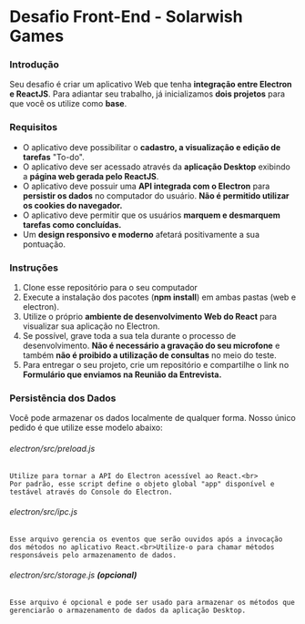 # Desafio Front-End - Solarwish Games

### Introdução

Seu desafio é criar um aplicativo Web que tenha **integração entre Electron e ReactJS**. Para adiantar seu trabalho, já inicializamos **dois projetos** para que você os utilize como **base**.

### Requisitos

- O aplicativo deve possibilitar o **cadastro, a visualização e edição de tarefas** "To-do". 
- O aplicativo deve ser acessado através da **aplicação Desktop** exibindo a **página web gerada pelo ReactJS**.
- O aplicativo deve possuir uma **API integrada com o Electron** para **persistir os dados** no computador do usuário. **Não é permitido utilizar os cookies do navegador.**
- O aplicativo deve permitir que os usuários **marquem e desmarquem tarefas como concluídas.**
- Um **design responsivo e moderno** afetará positivamente a sua pontuação.

### Instruções

1. Clone esse repositório para o seu computador
2. Execute a instalação dos pacotes (**npm install**) em ambas pastas (web e electron).
3. Utilize o próprio **ambiente de desenvolvimento Web do React** para visualizar sua aplicação no Electron.
4. Se possível, grave toda a sua tela durante o processo de desenvolvimento. **Não é necessário a gravação do seu microfone** e também **não é proibido a utilização de consultas** no meio do teste.
5. Para entregar o seu projeto, crie um repositório e compartilhe o link no **Formulário que enviamos na Reunião da Entrevista.**

### Persistência dos Dados

Você pode armazenar os dados localmente de qualquer forma. Nosso único pedido é que utilize esse modelo abaixo:

###### electron/src/preload.js 
	Utilize para tornar a API do Electron acessível ao React.<br>
    Por padrão, esse script define o objeto global "app" disponível e testável através do Console do Electron.
###### electron/src/ipc.js
	Esse arquivo gerencia os eventos que serão ouvidos após a invocação dos métodos no aplicativo React.<br>Utilize-o para chamar métodos responsáveis pelo armazenamento de dados.
###### electron/src/storage.js **(opcional)**
	Esse arquivo é opcional e pode ser usado para armazenar os métodos que gerenciarão o armazenamento de dados da aplicação Desktop.